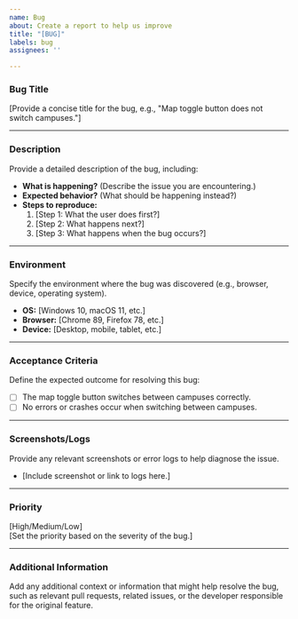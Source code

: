 ```yaml
---
name: Bug
about: Create a report to help us improve
title: "[BUG]"
labels: bug
assignees: ''

---
```


### **Bug Title**
[Provide a concise title for the bug, e.g., "Map toggle button does not switch campuses."]

---

### **Description**
Provide a detailed description of the bug, including:
- **What is happening?** (Describe the issue you are encountering.)  
- **Expected behavior?** (What should be happening instead?)  
- **Steps to reproduce:**  
  1. [Step 1: What the user does first?]  
  2. [Step 2: What happens next?]  
  3. [Step 3: What happens when the bug occurs?]

---

### **Environment**
Specify the environment where the bug was discovered (e.g., browser, device, operating system).
- **OS:** [Windows 10, macOS 11, etc.]  
- **Browser:** [Chrome 89, Firefox 78, etc.]  
- **Device:** [Desktop, mobile, tablet, etc.]

---

### **Acceptance Criteria**
Define the expected outcome for resolving this bug:
- [ ] The map toggle button switches between campuses correctly.
- [ ] No errors or crashes occur when switching between campuses.

---

### **Screenshots/Logs**
Provide any relevant screenshots or error logs to help diagnose the issue.  
- [Include screenshot or link to logs here.]

---

### **Priority**
[High/Medium/Low]  
[Set the priority based on the severity of the bug.]

---

### **Additional Information**
Add any additional context or information that might help resolve the bug, such as relevant pull requests, related issues, or the developer responsible for the original feature.
